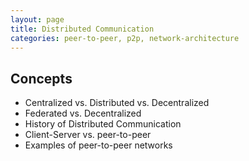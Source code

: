 ```yaml
---
layout: page
title: Distributed Communication
categories: peer-to-peer, p2p, network-architecture
---
```


## Concepts

* Centralized vs. Distributed vs. Decentralized
* Federated vs. Decentralized
* History of Distributed Communication
* Client-Server vs. peer-to-peer
* Examples of peer-to-peer networks

